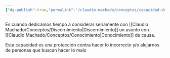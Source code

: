 ```yaml
---
{"dg-publish":true,"permalink":"/claudio-machado/conceptos/capacidad-de-pensar/"}
---
```


Es cuando dedicamos tiempo a considerar seriamente con [[Claudio Machado/Conceptos/Discernimiento\|Discernimiento]]  un asunto con [[Claudio Machado/Conceptos/Conocimiento\|Conocimiento]] de causa.

Esta capacidad es una protección contra hacer lo incorrecto y/o alejarnos de personas que buscan hacer lo malo 